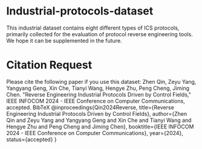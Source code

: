 # Industrial-protocols-dataset
This industrial dataset contains eight different types of ICS protocols, primarily collected for the evaluation of protocol reverse engineering tools. We hope it can be supplemented in the future.
# Citation Request
Please cite the following paper if you use this dataset:
Zhen Qin, Zeyu Yang, Yangyang Geng, Xin Che, Tianyi Wang, Hengye Zhu, Peng Cheng, Jiming Chen. "Reverse Engineering Industrial Protocols Driven by Control Fields," IEEE INFOCOM 2024 - IEEE Conference on Computer Communications, accepted.
BibTeX
@inproceedings{Qin2024Reverse,
  title={Reverse Engineering Industrial Protocols Driven by Control Fields},
  author={Zhen Qin and Zeyu Yang and Yangyang Geng and Xin Che and Tianyi Wang and Hengye Zhu and Peng Cheng and Jiming Chen},
  booktitle={IEEE INFOCOM 2024 - IEEE Conference on Computer Communications},
  year={2024},
  status={accepted}
}
